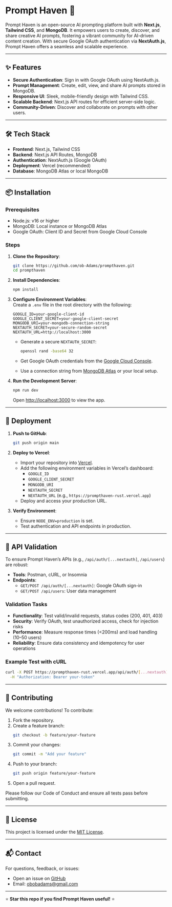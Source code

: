 # Prompt Haven 🚀

Prompt Haven is an open-source AI prompting platform built with **Next.js**, **Tailwind CSS**, and **MongoDB**. It empowers users to create, discover, and share creative AI prompts, fostering a vibrant community for AI-driven content creation. With secure Google OAuth authentication via **NextAuth.js**, Prompt Haven offers a seamless and scalable experience.

---

## ✨ Features

- **Secure Authentication**: Sign in with Google OAuth using NextAuth.js.
- **Prompt Management**: Create, edit, view, and share AI prompts stored in MongoDB.
- **Responsive UI**: Sleek, mobile-friendly design with Tailwind CSS.
- **Scalable Backend**: Next.js API routes for efficient server-side logic.
- **Community-Driven**: Discover and collaborate on prompts with other users.

---

## 🛠️ Tech Stack

- **Frontend**: Next.js, Tailwind CSS  
- **Backend**: Next.js API Routes, MongoDB  
- **Authentication**: NextAuth.js (Google OAuth)  
- **Deployment**: Vercel (recommended)  
- **Database**: MongoDB Atlas or local MongoDB  

---

## 📦 Installation

### Prerequisites

- Node.js: v16 or higher  
- MongoDB: Local instance or MongoDB Atlas  
- Google OAuth: Client ID and Secret from Google Cloud Console  

### Steps

1. **Clone the Repository**:
   ```bash
   git clone https://github.com/ob-Adams/prompthaven.git
   cd prompthaven
   ```

2. **Install Dependencies**:
   ```bash
   npm install
   ```

3. **Configure Environment Variables**:  
   Create a `.env` file in the root directory with the following:

   ```env
   GOOGLE_ID=your-google-client-id
   GOOGLE_CLIENT_SECRET=your-google-client-secret
   MONGODB_URI=your-mongodb-connection-string
   NEXTAUTH_SECRET=your-secure-random-secret
   NEXTAUTH_URL=http://localhost:3000
   ```

   - Generate a secure `NEXTAUTH_SECRET`:
     ```bash
     openssl rand -base64 32
     ```

   - Get Google OAuth credentials from the [Google Cloud Console](https://console.cloud.google.com/).

   - Use a connection string from [MongoDB Atlas](https://www.mongodb.com/cloud/atlas) or your local setup.

4. **Run the Development Server**:
   ```bash
   npm run dev
   ```

   Open [http://localhost:3000](http://localhost:3000) to view the app.

---

## 🚀 Deployment

1. **Push to GitHub**:
   ```bash
   git push origin main
   ```

2. **Deploy to Vercel**:
   - Import your repository into [Vercel](https://vercel.com/).
   - Add the following environment variables in Vercel’s dashboard:
     - `GOOGLE_ID`
     - `GOOGLE_CLIENT_SECRET`
     - `MONGODB_URI`
     - `NEXTAUTH_SECRET`
     - `NEXTAUTH_URL` (e.g., `https://prompthaven-rust.vercel.app`)
   - Deploy and access your production URL.

3. **Verify Environment**:
   - Ensure `NODE_ENV=production` is set.
   - Test authentication and API endpoints in production.

---

## 🧪 API Validation

To ensure Prompt Haven’s APIs (e.g., `/api/auth/[...nextauth]`, `/api/users`) are robust:

- **Tools**: Postman, cURL, or Insomnia  
- **Endpoints**:
  - `GET/POST /api/auth/[...nextauth]`: Google OAuth sign-in
  - `GET/POST /api/users`: User data management  

### Validation Tasks

- **Functionality**: Test valid/invalid requests, status codes (200, 401, 403)
- **Security**: Verify OAuth, test unauthorized access, check for injection risks
- **Performance**: Measure response times (<200ms) and load handling (10–50 users)
- **Reliability**: Ensure data consistency and idempotency for user operations

### Example Test with cURL

```bash
curl -X POST https://prompthaven-rust.vercel.app/api/auth/[...nextauth] \
  -H "Authorization: Bearer your-token"
```

---

## 🤝 Contributing

We welcome contributions! To contribute:

1. Fork the repository.
2. Create a feature branch:
   ```bash
   git checkout -b feature/your-feature
   ```
3. Commit your changes:
   ```bash
   git commit -m "Add your feature"
   ```
4. Push to your branch:
   ```bash
   git push origin feature/your-feature
   ```
5. Open a pull request.

Please follow our Code of Conduct and ensure all tests pass before submitting.

---

## 📜 License

This project is licensed under the [MIT License](LICENSE).

---

## 📬 Contact

For questions, feedback, or issues:

- Open an issue on [GitHub](https://github.com/ob-Adams/prompthaven/issues)
- Email: obobadams@gmail.com

---

⭐ **Star this repo if you find Prompt Haven useful!** ⭐